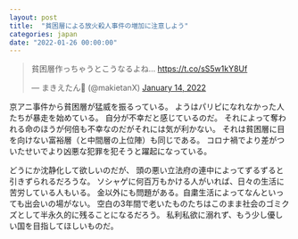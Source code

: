 ```yaml
---
layout: post
title:  "貧困層による放火殺人事件の増加に注意しよう"
categories: japan
date: "2022-01-26 00:00:00"
---
```


<blockquote class="twitter-tweet tw-align-center"><p lang="ja" dir="ltr">貧困層作っちゃうとこうなるよね… <a href="https://t.co/sS5w1kY8Uf">https://t.co/sS5w1kY8Uf</a></p>&mdash; まきえたん🥦 (@makietanX) <a href="https://twitter.com/makietanX/status/1481791742047580162?ref_src=twsrc%5Etfw">January 14, 2022</a></blockquote> <script async src="https://platform.twitter.com/widgets.js" charset="utf-8"></script>

京アニ事件から貧困層が猛威を振るっている。
ようはパリピになれなかった人たちが暴走を始めている。
自分が不幸だと感じているのだ。
それによって奪われる命のほうが何倍も不幸なのだがそれには気が利かない。
それは貧困層に目を向けない富裕層（と中間層の上位陣）も同じである。
コロナ禍でより差がついたせいでより凶悪な犯罪を犯そうと躍起になっている。

どうにか沈静化して欲しいのだが、
頭の悪い立法府の連中によってずるずると引きずられるだろうな。
ソシャゲに何百万もかける人がいれば、日々の生活に苦労している人もいる。
金以外にも問題がある。自粛生活によってなんといっても出会いの場がない。
空白の3年間で老いたものたちはこのまま社会のゴミクズとして半永久的に残ることになるだろう。
私利私欲に溺れず、もう少し優しい国を目指してほしいものだ。

